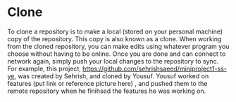 # Clone

To clone a repository is to make a local (stored on your personal machine) copy of the repository. This copy is also known as a clone. When working from the cloned repository, you can make edits using whatever program you choose without having to be online. Once you are done and can connect to network again, simply push your local changes to the repository to sync. For example, this project, https://github.com/sehrishsaeed/miniproject1-ss-ye, was created by Sehrish, and cloned by Yousuf. Yousuf worked on features (put link or reference picture here) , and pushed them to the remote repository when he finihsed the features he was working on.  
